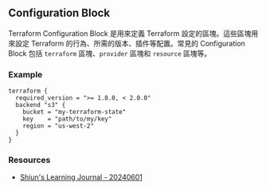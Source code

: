 ## Configuration Block

Terraform Configuration Block 是用來定義 Terraform 設定的區塊。這些區塊用來設定 Terraform 的行為、所需的版本、插件等配置。常見的 Configuration Block 包括 `terraform` 區塊、`provider` 區塊和 `resource` 區塊等。

### Example

```shell
terraform {
  required_version = ">= 1.8.0, < 2.0.0"
  backend "s3" {
    bucket = "my-terraform-state"
    key    = "path/to/my/key"
    region = "us-west-2"
  }
}
```

### Resources
- [Shiun's Learning Journal - 20240601](https://shiun.notion.site/20240601-2fcfcea5f2d94aa1aaad78a519476d8b?pvs=4)